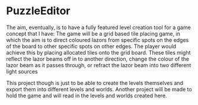 # PuzzleEditor

The aim, eventually, is to have a fully featured level creation tool for a game concept that I have:
  The game will be a grid based tile placing game, in which the aim is to direct coloured lazors from specific spots on the edges of the board to other specific spots on other edges.
  The player would achieve this by placing allocated tiles onto the grid board. These tiles might reflect the lazor beams off in to another direction, change the colour of the lazor beam as it passes through, or refract the lazor beam into two different light sources
  
 This project though is just to be able to create the levels themselves and export them into different levels and worlds.
 Another project will be made to hold the game and will read in the levels and worlds created here.
